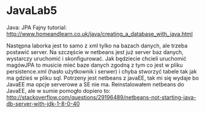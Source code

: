 # JavaLab5
Java: JPA
Fajny tutorial: http://www.homeandlearn.co.uk/java/creating_a_database_with_java.html

Następna laborka jest to samo z xml tylko na bazach danych, ale trzeba postawić server.
Na szczęście w netbeans jest już server baz danych, wystarczy uruchomić i skonfigurować.
Jak będziecie chcieli uruchomić magówJPA to musicie mieć baze danych zgodną z tym co jest w pliku persistence.xml (hasło użytkownik i serwer) i chyba stworzyć tabele tak jak ma gdzieś w pliku sql.
Potrzeny jest netbeans z javaEE, tak mi się wydaje bo JavaEE ma opcje serverowe a SE nie ma. Reinstalowałem netbeans do JavaEE,
ale w sumie pomogło dopiero to: http://stackoverflow.com/questions/29196489/netbeans-not-starting-java-db-server-with-jdk-1-8-0-40